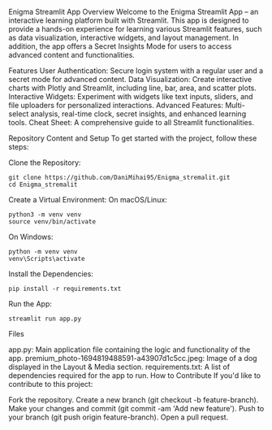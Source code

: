 Enigma Streamlit App
Overview
Welcome to the Enigma Streamlit App – an interactive learning platform built with Streamlit. This app is designed to provide a hands-on experience for learning various Streamlit features, such as data visualization, interactive widgets, and layout management. In addition, the app offers a Secret Insights Mode for users to access advanced content and functionalities.

Features
User Authentication: Secure login system with a regular user and a secret mode for advanced content.
Data Visualization: Create interactive charts with Plotly and Streamlit, including line, bar, area, and scatter plots.
Interactive Widgets: Experiment with widgets like text inputs, sliders, and file uploaders for personalized interactions.
Advanced Features: Multi-select analysis, real-time clock, secret insights, and enhanced learning tools.
Cheat Sheet: A comprehensive guide to all Streamlit functionalities.

Repository Content and Setup
To get started with the project, follow these steps:

Clone the Repository:
```
git clone https://github.com/DaniMihai95/Enigma_stremalit.git
cd Enigma_stremalit
```

Create a Virtual Environment:
On macOS/Linux:
```
python3 -m venv venv
source venv/bin/activate
```

On Windows:
```
python -m venv venv
venv\Scripts\activate
```

Install the Dependencies:
```
pip install -r requirements.txt
```

Run the App:
```
streamlit run app.py
```
Files

app.py: Main application file containing the logic and functionality of the app.
premium_photo-1694819488591-a43907d1c5cc.jpeg: Image of a dog displayed in the Layout & Media section.
requirements.txt: A list of dependencies required for the app to run.
How to Contribute
If you'd like to contribute to this project:

Fork the repository.
Create a new branch (git checkout -b feature-branch).
Make your changes and commit (git commit -am 'Add new feature').
Push to your branch (git push origin feature-branch).
Open a pull request.